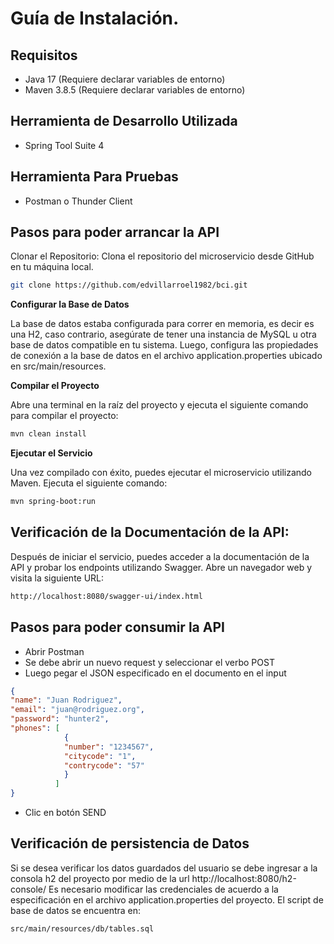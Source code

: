 # Guía de Instalación.

## Requisitos

- Java 17 (Requiere declarar variables de entorno)
- Maven 3.8.5 (Requiere declarar variables de entorno)

## Herramienta de Desarrollo Utilizada

- Spring Tool Suite 4

## Herramienta Para Pruebas

- Postman o Thunder Client

## Pasos para poder arrancar la API

Clonar el Repositorio:
Clona el repositorio del microservicio desde GitHub en tu máquina local.

```sh
git clone https://github.com/edvillarroel1982/bci.git
```

**Configurar la Base de Datos**


La base de datos estaba configurada para correr en memoria, es decir es una H2, caso contrario, asegúrate de tener una instancia de MySQL u otra base de datos compatible en tu sistema. Luego, configura las propiedades de conexión a la base de datos en el archivo application.properties ubicado en src/main/resources.

**Compilar el Proyecto**


Abre una terminal en la raíz del proyecto y ejecuta el siguiente comando para compilar el proyecto:

```sh
mvn clean install
```

**Ejecutar el Servicio**


Una vez compilado con éxito, puedes ejecutar el microservicio utilizando Maven. Ejecuta el siguiente comando:

```sh
mvn spring-boot:run
```

## Verificación de la Documentación de la API:
Después de iniciar el servicio, puedes acceder a la documentación de la API y probar los endpoints utilizando Swagger. Abre un navegador web y visita la siguiente URL:

```sh
http://localhost:8080/swagger-ui/index.html
```

## Pasos para poder consumir la API

- Abrir Postman
- Se debe abrir un nuevo request y seleccionar el verbo POST
- Luego pegar el JSON especificado en el documento en el input

```json
{
"name": "Juan Rodriguez",
"email": "juan@rodriguez.org",
"password": "hunter2",
"phones": [
            {
            "number": "1234567",
            "citycode": "1",
            "contrycode": "57"
            }
          ]
}
```


- Clic en botón SEND

## Verificación de persistencia de Datos

Si se desea verificar los datos guardados del usuario se debe ingresar a la consola h2 del proyecto por medio de la url
http://localhost:8080/h2-console/
Es necesario modificar las credenciales de acuerdo a la especificación en el archivo application.properties del proyecto.
El script de base de datos se encuentra en: 

```sh
src/main/resources/db/tables.sql
```
